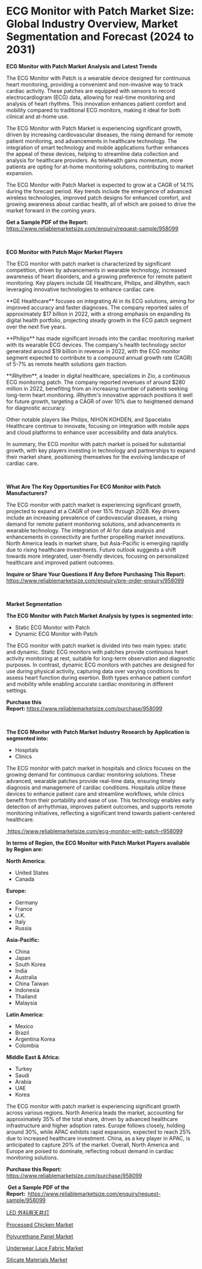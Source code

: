 <p><h1>ECG Monitor with Patch Market Size: Global Industry Overview, Market Segmentation and Forecast (2024 to 2031)</h1></p><p><strong>ECG Monitor with Patch Market Analysis and Latest Trends</strong></p>
<p><p>The ECG Monitor with Patch is a wearable device designed for continuous heart monitoring, providing a convenient and non-invasive way to track cardiac activity. These patches are equipped with sensors to record electrocardiogram (ECG) data, allowing for real-time monitoring and analysis of heart rhythms. This innovation enhances patient comfort and mobility compared to traditional ECG monitors, making it ideal for both clinical and at-home use.</p><p>The ECG Monitor with Patch Market is experiencing significant growth, driven by increasing cardiovascular diseases, the rising demand for remote patient monitoring, and advancements in healthcare technology. The integration of smart technology and mobile applications further enhances the appeal of these devices, helping to streamline data collection and analysis for healthcare providers. As telehealth gains momentum, more patients are opting for at-home monitoring solutions, contributing to market expansion.</p><p>The ECG Monitor with Patch Market is expected to grow at a CAGR of 14.1% during the forecast period. Key trends include the emergence of advanced wireless technologies, improved patch designs for enhanced comfort, and growing awareness about cardiac health, all of which are poised to drive the market forward in the coming years.</p></p>
<p><strong>Get a Sample PDF of the Report:&nbsp;</strong> <a href="https://www.reliablemarketsize.com/enquiry/request-sample/958099">https://www.reliablemarketsize.com/enquiry/request-sample/958099</a></p>
<p>&nbsp;</p>
<p><strong>ECG Monitor with Patch Major Market Players</strong></p>
<p><p>The ECG monitor with patch market is characterized by significant competition, driven by advancements in wearable technology, increased awareness of heart disorders, and a growing preference for remote patient monitoring. Key players include GE Healthcare, Philips, and iRhythm, each leveraging innovative technologies to enhance cardiac care.</p><p>**GE Healthcare** focuses on integrating AI in its ECG solutions, aiming for improved accuracy and faster diagnoses. The company reported sales of approximately $17 billion in 2022, with a strong emphasis on expanding its digital health portfolio, projecting steady growth in the ECG patch segment over the next five years.</p><p>**Philips** has made significant inroads into the cardiac monitoring market with its wearable ECG devices. The company's health technology sector generated around $19 billion in revenue in 2022, with the ECG monitor segment expected to contribute to a compound annual growth rate (CAGR) of 5-7% as remote health solutions gain traction.</p><p>**iRhythm**, a leader in digital healthcare, specializes in Zio, a continuous ECG monitoring patch. The company reported revenues of around $280 million in 2022, benefiting from an increasing number of patients seeking long-term heart monitoring. iRhythm's innovative approach positions it well for future growth, targeting a CAGR of over 10% due to heightened demand for diagnostic accuracy.</p><p>Other notable players like Philips, NIHON KOHDEN, and Spacelabs Healthcare continue to innovate, focusing on integration with mobile apps and cloud platforms to enhance user accessibility and data analytics.</p><p>In summary, the ECG monitor with patch market is poised for substantial growth, with key players investing in technology and partnerships to expand their market share, positioning themselves for the evolving landscape of cardiac care.</p></p>
<p>&nbsp;</p>
<p><strong>What Are The Key Opportunities For ECG Monitor with Patch Manufacturers?</strong></p>
<p><p>The ECG monitor with patch market is experiencing significant growth, projected to expand at a CAGR of over 15% through 2028. Key drivers include an increasing prevalence of cardiovascular diseases, a rising demand for remote patient monitoring solutions, and advancements in wearable technology. The integration of AI for data analysis and enhancements in connectivity are further propelling market innovations. North America leads in market share, but Asia-Pacific is emerging rapidly due to rising healthcare investments. Future outlook suggests a shift towards more integrated, user-friendly devices, focusing on personalized healthcare and improved patient outcomes.</p></p>
<p><strong>Inquire or Share Your Questions If Any Before Purchasing This Report:</strong> <a href="https://www.reliablemarketsize.com/enquiry/pre-order-enquiry/958099">https://www.reliablemarketsize.com/enquiry/pre-order-enquiry/958099</a></p>
<p>&nbsp;</p>
<p><strong>Market Segmentation</strong></p>
<p><strong>The ECG Monitor with Patch Market Analysis by types is segmented into:</strong></p>
<p><ul><li>Static ECG Monitor with Patch</li><li>Dynamic ECG Monitor with Patch</li></ul></p>
<p><p>The ECG monitor with patch market is divided into two main types: static and dynamic. Static ECG monitors with patches provide continuous heart activity monitoring at rest, suitable for long-term observation and diagnostic purposes. In contrast, dynamic ECG monitors with patches are designed for use during physical activity, capturing data over varying conditions to assess heart function during exertion. Both types enhance patient comfort and mobility while enabling accurate cardiac monitoring in different settings.</p></p>
<p><strong>Purchase this Report:&nbsp;</strong><a href="https://www.reliablemarketsize.com/purchase/958099">https://www.reliablemarketsize.com/purchase/958099</a></p>
<p>&nbsp;</p>
<p><strong>The ECG Monitor with Patch Market Industry Research by Application is segmented into:</strong></p>
<p><ul><li>Hospitals</li><li>Clinics</li></ul></p>
<p><p>The ECG monitor with patch market in hospitals and clinics focuses on the growing demand for continuous cardiac monitoring solutions. These advanced, wearable patches provide real-time data, ensuring timely diagnosis and management of cardiac conditions. Hospitals utilize these devices to enhance patient care and streamline workflows, while clinics benefit from their portability and ease of use. This technology enables early detection of arrhythmias, improves patient outcomes, and supports remote monitoring initiatives, reflecting a significant trend towards patient-centered healthcare.</p></p>
<p><a href="https://www.reliablemarketsize.com/ecg-monitor-with-patch-r958099">&nbsp;https://www.reliablemarketsize.com/ecg-monitor-with-patch-r958099</a></p>
<p><strong>In terms of Region, the ECG Monitor with Patch Market Players available by Region are:</strong></p>
<p>
    <p> <strong> North America: </strong>
        <ul>
            <li>United States</li>
            <li>Canada</li>
        </ul>
        </p> 
    <p> <strong> Europe: </strong>
        <ul>
            <li>Germany</li>
            <li>France</li>
            <li>U.K.</li>
            <li>Italy</li>
            <li>Russia</li>
        </ul>
        </p> 
    <p> <strong> Asia-Pacific: </strong>
        <ul>
            <li>China</li>
            <li>Japan</li>
            <li>South Korea</li>
            <li>India</li>
            <li>Australia</li>
            <li>China Taiwan</li>
            <li>Indonesia</li>
            <li>Thailand</li>
            <li>Malaysia</li>
        </ul>
        </p> 
    <p> <strong> Latin America: </strong>
        <ul>
            <li>Mexico</li>
            <li>Brazil</li>
            <li>Argentina Korea</li>
            <li>Colombia</li>
        </ul>
        </p> 
    <p> <strong> Middle East & Africa: </strong>
        <ul>
            <li>Turkey</li>
            <li>Saudi</li>
            <li>Arabia</li>
            <li>UAE</li>
            <li>Korea</li>
        </ul>
    </p>
    </p>
<p><p>The ECG monitor with patch market is experiencing significant growth across various regions. North America leads the market, accounting for approximately 35% of the total share, driven by advanced healthcare infrastructure and higher adoption rates. Europe follows closely, holding around 30%, while APAC exhibits rapid expansion, expected to reach 25% due to increased healthcare investment. China, as a key player in APAC, is anticipated to capture 20% of the market. Overall, North America and Europe are poised to dominate, reflecting robust demand in cardiac monitoring solutions.</p></p>
<p><strong>Purchase this Report: </strong><a href="https://www.reliablemarketsize.com/purchase/958099">https://www.reliablemarketsize.com/purchase/958099</a></p>
<p>&nbsp;<strong>Get a Sample PDF of the Report:&nbsp;&nbsp;</strong><a href="https://www.reliablemarketsize.com/enquiry/request-sample/958099">https://www.reliablemarketsize.com/enquiry/request-sample/958099</a></p>
<p><strong></strong></p>
<p><p><a href="https://medium.com/@leroystapc/led-surgical-ceiling-lights-market-%E3%81%AF-%E3%82%B3%E3%82%B9%E3%83%88%E7%AE%A1%E7%90%86%E3%81%A8%E5%8A%B9%E7%8E%87%E5%90%91%E4%B8%8A%E3%82%92%E5%84%AA%E5%85%88%E3%81%97%E3%81%BE%E3%81%99-%E3%81%95%E3%82%89%E3%81%AB-%E5%A0%B1%E5%91%8A%E6%9B%B8%E3%81%AF%E5%B8%82%E5%A0%B4%E3%81%AE%E9%9C%80%E8%A6%81%E9%9D%A2%E3%81%A8%E4%BE%9B%E7%B5%A6%E9%9D%A2%E3%81%AE%E4%B8%A1%E6%96%B9%E3%82%92%E3%82%AB%E3%83%90%E3%83%BC%E3%81%97%E3%81%A6%E3%81%84%E3%81%BE%E3%81%99-led-9b0a1cb11fae">LED 外科用天井灯</a></p><p><a href="https://www.linkedin.com/pulse/global-processed-chicken-market-focus-application-end-use-hplpe?trackingId=KAHvjuNFSZe5CLi4oMRb8A%3D%3D">Processed Chicken Market</a></p><p><a href="https://www.linkedin.com/pulse/what-current-future-prospects-polyurethane-panel-market-analysis-pgkqf?trackingId=kCk43DsuRaKzMCnokQKwdA%3D%3D">Polyurethane Panel Market</a></p><p><a href="https://medium.com/@valroy852472024/the-underwear-lace-fabric-market-insights-report-offers-an-in-depth-and-thorough-analysis-of-the-ce4204b95d4c">Underwear Lace Fabric Market</a></p><p><a href="https://issuu.com/reportprime-2/docs/silicate-materials-market-size-2030_4ad0fed44a45a2">Silicate Materials Market</a></p></p>